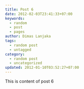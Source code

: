 ```yaml
---
title: Post 6
date: 2012-02-03T23:41:33+07:00
keywords:
  - random
  - post
  - pages
author: Dimas Lanjaka
tags:
  - random post
  - untagged
category:
  - random post
  - uncategorized
updated: 2012-01-10T03:52:27+07:00
---
```

This is content of post 6